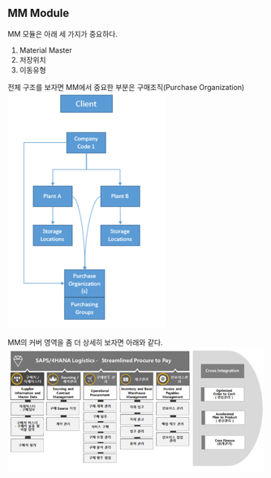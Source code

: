 ## MM Module

MM 모듈은 아래 세 가지가 중요하다.
1. Material Master
2. 저장위치
3. 이동유형


전체 구조를 보자면 MM에서 중요한 부분은 구매조직(Purchase Organization)
![Alt text](/image/PurchaseOrgan.png)


MM의 커버 영역을 좀 더 상세히 보자면 아래와 같다.
![Alt text](/image/MMCover.png)
